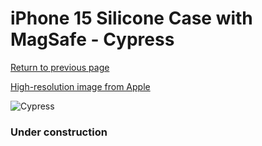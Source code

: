 # iPhone 15 Silicone Case with MagSafe - Cypress

[Return to previous page](/iphone_15)

[High-resolution image from Apple](https://store.storeimages.cdn-apple.com/8756/as-images.apple.com/is/MT0X3?wid=4500&hei=4500&fmt=png)

<div style="width: 384px"><img src="/everysource/MT0X3.png" alt="Cypress"></div>

### Under construction
